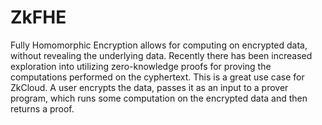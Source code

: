 # ZkFHE

Fully Homomorphic Encryption allows for computing on encrypted data, without revealing the underlying data. Recently there has been increased exploration into utilizing zero-knowledge proofs for proving the computations performed on the cyphertext. This is a great use case for ZkCloud. A user encrypts the data, passes it as an input to a prover program, which runs some computation on the encrypted data and then returns a proof.
